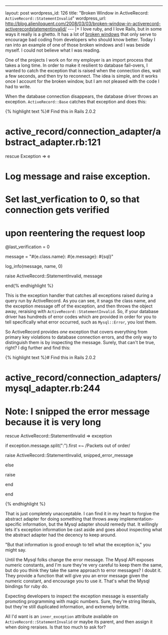 --- 
layout: post
wordpress_id: 126
title: "Broken Window in ActiveRecord: <code>ActiveRecord::StatementInvalid</code>"
wordpress_url: http://blog.alieniloquent.com/2008/03/03/broken-window-in-activerecord-activerecordstatementinvalid/
--- |+
I love ruby, and I love Rails, but in some ways it really is a ghetto. It has
a lot of [broken windows][1] that only serve to encourage bad coding from
developers who should know better. Today I ran into an example of one of those
broken windows and I was beside myself. I could not believe what I was
reading.

One of the projects I work on for my employer is an import process that takes
a long time. In order to make it resilient to database fail-overs, I wanted to
catch the exception that is raised when the connection dies, wait a few
seconds, and then try to reconnect. The idea is simple, and it works once I
account for the broken window, but I am not pleased with the code I had to
write.

When the database connection disappears, the database driver throws an
exception. `ActiveRecord::Base` catches that exception and does this:

{% highlight text %}# Find this in Rails 2.0.2

# active_record/connection_adapter/abstract_adapter.rb:121

rescue Exception => e

# Log message and raise exception.

# Set last_verfication to 0, so that connection gets verified

# upon reentering the request loop

@last_verification = 0

message = "#{e.class.name}: #{e.message}: #{sql}"

log_info(message, name, 0)

raise ActiveRecord::StatementInvalid, message

end{% endhighlight %}

This is the exception handler that catches all exceptions raised during a
query run by ActiveRecord. As you can see, it snags the class name, and the
exception message off of the exception, and then throws the object away,
reraising with `ActiveRecord::StatementInvalid`. So, if your database driver
has hundreds of error codes which are provided in order for you to tell
specifically what error occurred, such as `Mysql::Error`, you lost them.

So ActiveRecord provides _one_ exception that covers everything from primary
key violations to database connection errors, and the only way to distinguish
them is by inspecting the message. Surely, that can't be true, right? I dig
further and find this:

{% highlight text %}# Find this in Rails 2.0.2

# active_record/connection_adapters/mysql_adapter.rb:244

#

# Note: I snipped the error message because it is very long

rescue ActiveRecord::StatementInvalid => exception

if exception.message.split(":").first =~ /Packets out of order/

raise ActiveRecord::StatementInvalid, snipped_error_message

else

raise

end

end

{% endhighlight %}

That is just completely unacceptable. I can find it in my heart to forgive the
abstract adapter for doing something that throws away implementation-specific
information, but the Mysql adapter should remedy that. It willingly lets it's
exception information be cast aside and goes about inspecting what the
abstract adapter had the decency to keep around.

"But that information is good enough to tell what the exception is," you might
say.

Until the Mysql folks change the error message. The Mysql API exposes numeric
constants, and I'm sure they're very careful to keep them the same, but do you
think they take the same approach to error messages? I doubt it. They provide
a function that will give you an error message given the numeric constant, and
encourage you to use it. That's what the Mysql bindings for ruby do.

Expecting developers to inspect the exception message is essentially promoting
programming with magic numbers. Sure, they're string literals, but they're
still duplicated information, and extremely brittle.

All I'd want is an `inner_exception` attribute available on
`ActiveRecord::StatementInvalid` or maybe its parent, and then assign it when
doing reraises. Is that too much to ask for?

   [1]: http://en.wikipedia.org/wiki/Fixing_Broken_Windows

